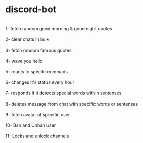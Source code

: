 # discord-bot
<br>
1- fetch random good morning & good night quotes 
</br>
<br>
2- clear chats in bulk
</br>
<br>
3- fetch random famous quotes
</br>
<br>
4- wave you hello
</br>
<br>
5- reacts to specifc commads  
</br>
<br>
6- changes it's status every hour
</br>
<br>
7- responds if it detects special words within sentenses
</br>
<br>
8- deletes message from chat with specific words or sentenses  
</br>
<br>
9- fetch avatar of specific user
</br>
<br>
10- Ban and Unban user
</br>
<br>
11- Locks and unlock channels
</br>
